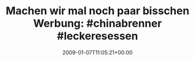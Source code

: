 ---
retweeted: false
source: <a href="http://twitter.com" rel="nofollow">Twitter Web Client</a>
entities:
  hashtags:
  - text: chinabrenner
    indices:
    - '43'
    - '56'
  - text: leckeresessen
    indices:
    - '57'
    - '71'
  - text: leipzig
    indices:
    - '72'
    - '80'
  symbols: []
  user_mentions: []
  urls: []
display_text_range:
- '0'
- '80'
favorite_count: '0'
id_str: '1101619216'
truncated: false
retweet_count: '0'
id: '1101619216'
created_at: Wed Jan 07 11:05:21 +0000 2009
favorited: false
full_text: 'Machen wir mal noch paar bisschen Werbung: #chinabrenner #leckeresessen
  #leipzig'
lang: de
tags:
- chinabrenner
- leckeresessen
- leipzig
- pesos/twitter
date: '2009-01-07T11:05:21+00:00'
src: https://twitter.com/bascht/status/1101619216
original_url: https://twitter.com/bascht/status/1101619216
type: twitter_tweet
text: 'Machen wir mal noch paar bisschen Werbung: #chinabrenner #leckeresessen #leipzig'
title: 'Machen wir mal noch paar bisschen Werbung: #chinabrenner #leckeresessen'

---